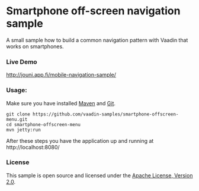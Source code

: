 Smartphone off-screen navigation sample
================

A small sample how to build a common navigation pattern with Vaadin that works on smartphones.

### Live Demo

http://jouni.app.fi/mobile-navigation-sample/

### Usage:

Make sure you have installed [Maven](http://maven.apache.org/) and [Git](http://git-scm.com/).

    git clone https://github.com/vaadin-samples/smartphone-offscreen-menu.git
    cd smartphone-offscreen-menu
    mvn jetty:run

After these steps you have the application up and running at http://localhost:8080/

### License

This sample is open source and licensed under the [Apache License, Version 2.0](http://www.apache.org/licenses/LICENSE-2.0.html).
